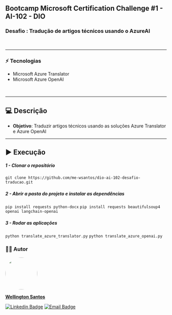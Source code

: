 ## Bootcamp Microsoft Certification Challenge #1 - AI-102 - DIO
### Desafio : Tradução de artigos técnicos usando o AzureAI
<br>
<hr>

### :zap: Tecnologias
* Microsoft Azure Translator
* Microsoft Azure OpenAI
<br>
<hr>

## :computer: Descrição
* **Objetivo**: Traduzir artigos técnicos usando as soluções Azure Translator e Azure OpenAI

<hr>

## :arrow_forward: Execução

##### 1 - Clonar o repositório
  `git clone https://github.com/me-wsantos/dio-ai-102-desafio-traducao.git`

##### 2 - Abrir a pasta do projeto e instalar as dependências
  `pip install requests python-docx`
  `pip install requests beautifulsoup4 openai langchain-openai`

##### 3 - Rodar as aplicações
  `python translate_azure_translator.py`
  `python translate_azure_openai.py`
  
### :technologist: Autor
  <a href="https://github.com/me-wsantos">
   <img style="border-radius: 50%;" src="https://avatars.githubusercontent.com/u/179779189?v=4" width="100px;" alt=""/>
   <br />
   <p><b>Wellington Santos</b></sub></a> <a href="https://github.com/me-wsantos" title="GitHub"></a></p>
  
  [![Linkedin Badge](https://img.shields.io/badge/-Wellington--Santos-blue?style=flat-square&logo=Linkedin&logoColor=white&link=https://www.linkedin.com/in/wellington-lima-dos-santos-13343143/)](https://www.linkedin.com/in/-wellington-santos/)
  [![Email Badge](https://img.shields.io/badge/-me@wellington--santos.com-c14438?style=flat-square&logo=Gmail&color=11ab3a&logoColor=white&link=mailto:me@wellington-santos.com)](mailto:me@wellington-santos.com)
